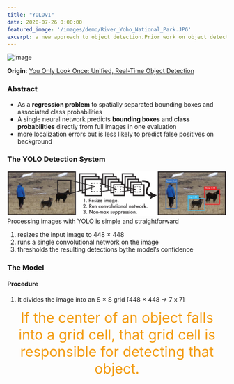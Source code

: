 ```yaml
---
title: "YOLOv1"
date: 2020-07-26 0:00:00
featured_image: '/images/demo/River_Yoho_National_Park.JPG'
excerpt: a new approach to object detection.Prior work on object detection repurposes classifiers to perform detection. Instead, we frame object detection as a regression problem to spatially separated bounding boxes and associated class probabilities.
---
```


![image](/images/demo/River_Yoho_National_Park.JPG)

**Origin**: [You Only Look Once: Unified, Real-Time Object Detection](https://arxiv.org/pdf/1506.02640.pdf)

### Abstract
* As a **regression problem** to spatially separated bounding boxes and
associated class probabilities
* A single neural network predicts **bounding boxes** and **class probabilities** directly from
full images in one evaluation
* more localization errors but is less likely to predict
false positives on background

### The YOLO Detection System
![Figure 1](/images/Paper/YOLOv1/figure_1.JPG)
Processing images with YOLO is simple and straightforward
1. resizes the input image to 448 × 448
2. runs a single convolutional network on the image
3. thresholds the resulting detections bythe model’s confidence

### The Model
#### Procedure
1. It divides the image into an S × S grid [448 × 448 -> 7 x 7]
<div align='center'><font size="6" color="#F39C12">If the center of an object falls into a grid cell, that grid cell is responsible for detecting that object.</font></div>

